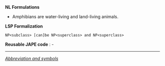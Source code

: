 __NL Formulations__ 



* Amphibians are water-living and land-living animals.


  

__LSP Formalization__ 




```
NP<subclass> [can]be NP<superclass> and NP<superclass>

```


__Reusable JAPE code__ 
 : -
 




---



_[Abbreviation and symbols](../../Community/LSPSymbols "Community:LSPSymbols")_